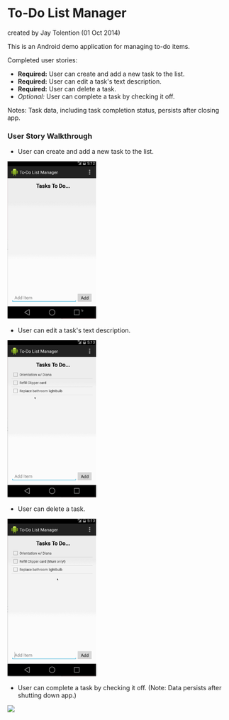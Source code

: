 # To-Do List Manager
created by Jay Tolention (01 Oct 2014)

This is an Android demo application for managing to-do items.

Completed user stories:
* __Required:__ User can create and add a new task to the list.
* __Required:__ User can edit a task's text description.
* __Required:__ User can delete a task.
* _Optional:_ User can complete a task by checking it off.

Notes:
Task data, including task completion status, persists after closing app.

### User Story Walkthrough

* User can create and add a new task to the list.

<img src="https://raw.githubusercontent.com/jaytolentino/simpletodo/master/GIFs/simpletodo_addTask.gif" width="200"/>

* User can edit a task's text description.

<img src="https://raw.githubusercontent.com/jaytolentino/simpletodo/master/GIFs/simpletodo_editDescr.gif" width="200"/>

* User can delete a task.

<img src="https://raw.githubusercontent.com/jaytolentino/simpletodo/master/GIFs/simpletodo_deleteTask.gif" width="200"/>

* User can complete a task by checking it off. (Note: Data persists after shutting down app.)

<img src="https://raw.githubusercontent.com/jaytolentino/simpletodo/master/GIFs/simpletodo_taskPersists.gif" width="200"/>
